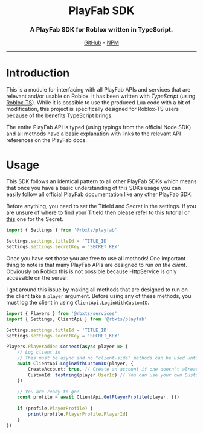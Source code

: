 <h1 align="center"><b>PlayFab SDK</b></h1>
<h3 align="center"> A PlayFab SDK for Roblox written in TypeScript.</h3>
<p align="center">
    <a href="https://github.com/grilme99/RobloxPlayFabSDK">GitHub</a>
    -
    <a href="https://www.npmjs.com/package/@rbxts/playfab">NPM</a>
<p>
<hr>

# Introduction
This is a module for interfacing with all PlayFab APIs and services that are relevant and/or usable on Roblox. It has been written with *TypeScript* (using <a href="http://roblox-ts.com/">Roblox-TS</a>). While it is possible to use the produced Lua code with a bit of modification, this project is specifically designed for Roblox-TS users because of the benefits TypeScript brings.

The entire PlayFab API is typed (using typings from the official Node SDK) and all methods have a basic explanation with links to the relevant API references on the PlayFab docs.

# Usage
This SDK follows an identical pattern to all other PlayFab SDKs which means that once you have a basic understanding of this SDKs usage you can easily follow all official PlayFab documentation like any other PlayFab SDK.

Before anything, you need to set the TitleId and Secret in the settings. If you are unsure of where to find your TitleId then please refer to [this](https://docs.microsoft.com/en-us/gaming/playfab/personas/developer) tutorial or [this](https://docs.microsoft.com/en-us/gaming/playfab/gamemanager/secret-key-management) one for the Secret.

```typescript
import { Settings } from '@rbxts/playfab'

Settings.settings.titleId = 'TITLE_ID'
Settings.settings.secretKey = 'SECRET_KEY'
```

Once you have set those you are free to use all methods! One important thing to note is that many PlayFab APIs are designed to run *on the client*. Obviously on Roblox this is not possible because HttpService is only accessible on the server. 

I got around this issue by making all methods that are designed to run on the client take a `player` argument. Before using any of these methods, you must log the client in using `ClientApi.LoginWithCustomID`.

```typescript
import { Players } from '@rbxts/services'
import { Settings, ClientApi } from '@rbxts/playfab'

Settings.settings.titleId = 'TITLE_ID'
Settings.settings.secretKey = 'SECRET_KEY'

Players.PlayerAdded.Connect(async player => {
    // Log client in
    // This must be async and no "client-side" methods can be used until this has returned.
    await ClientApi.LoginWithCustomID(player, {
        CreateAccount: true, // Create an account if one doesn't already exist
        CustomId: tostring(player.UserId) // You can use your own CustomId scheme
    })

    // You are ready to go!
    const profile = await ClientApi.GetPlayerProfile(player, {})
    
    if (profile.PlayerProfile) {
        print(profile.PlayerProfile.PlayerId)
    }
})
```
